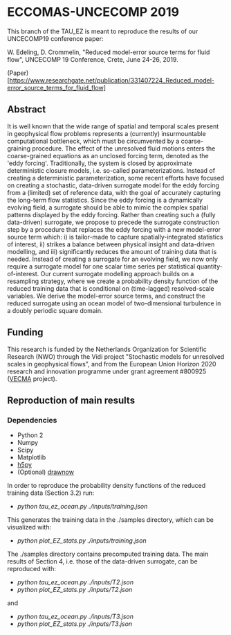 # ECCOMAS-UNCECOMP 2019

This branch of the TAU_EZ is meant to reproduce the results of our UNCECOMP19 conference paper:

W. Edeling, D. Crommelin, "Reduced model-error source terms for fluid flow", UNCECOMP 19 Conference, Crete, June 24-26, 2019.

(Paper)[https://www.researchgate.net/publication/331407224_Reduced_model-error_source_terms_for_fluid_flow]

## Abstract
It is well known that the wide range of spatial and temporal scales present in geophysical flow problems represents a (currently) insurmountable computational bottleneck, which must be circumvented by a coarse-graining procedure. The effect of the unresolved fluid motions enters the coarse-grained equations as an unclosed forcing term, denoted as the 'eddy forcing'. Traditionally, the system is closed by approximate deterministic closure models, i.e. so-called parameterizations. Instead of creating a deterministic parameterization, some recent efforts have focused on creating a stochastic, data-driven surrogate model for the eddy forcing from a (limited) set of reference data, with the goal of accurately capturing the long-term flow statistics. Since the eddy forcing is a dynamically evolving field, a surrogate should be able to mimic the complex spatial patterns displayed by the eddy forcing. Rather than creating such a (fully data-driven) surrogate, we propose to precede the surrogate construction step by a procedure that replaces the eddy forcing with a new model-error source term which: i) is tailor-made to capture spatially-integrated statistics of interest, ii) strikes a balance between physical insight and data-driven modelling, and iii) significantly reduces the amount of training data that is needed. Instead of creating a surrogate for an evolving field, we now only require a surrogate model for one scalar time series per statistical quantity-of-interest. Our current surrogate modelling approach builds on a resampling strategy, where we create a probability density function of the reduced training data that is conditional on (time-lagged) resolved-scale variables. We derive the model-error source terms, and construct the reduced surrogate using an ocean model of two-dimensional turbulence in a doubly periodic square domain.

## Funding
This research is funded by the Netherlands Organization for Scientific Research (NWO) through the Vidi project "Stochastic
models for unresolved scales in geophysical flows", and from the European Union Horizon 2020 research and innovation programme under grant agreement \#800925 ([VECMA](https://www.vecma.eu/) project). 

## Reproduction of main results

### Dependencies
+ Python 2
+ Numpy
+ Scipy
+ Matplotlib
+ [h5py](https://github.com/h5py/h5py)
+ (Optional) [drawnow](https://github.com/stsievert/python-drawnow)

In order to reproduce the probability density functions of the reduced training data (Section 3.2) run:

+ *python tau_ez_ocean.py ./inputs/training.json*

This generates the training data in the ./samples directory, which can be visualized with:

+ *python plot_EZ_stats.py ./inputs/training.json*

The ./samples directory contains precomputed training data. The main results of Section 4, i.e. those of the data-driven surrogate, can be reproduced with:

+ *python tau_ez_ocean.py ./inputs/T2.json*
+ *python plot_EZ_stats.py ./inputs/T2.json*

and

+ *python tau_ez_ocean.py ./inputs/T3.json*
+ *python plot_EZ_stats.py ./inputs/T3.json*
